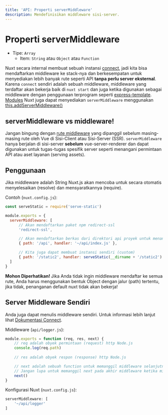 ```yaml
---
title: 'API: Properti serverMiddleware'
description: Mendefinisikan middleware sisi-server.
---
```


# Properti serverMiddleware

- Tipe: `Array`
    - Item: `String` atau `Object` atau `Function`

Nuxt secara internal membuat sebuah instansi [connect](https://github.com/senchalabs/connect),
jadi kita bisa mendaftarkan middleware ke stack-nya dan berkesempatan
untuk menyediakan lebih banyak rute seperti API **tanpa perlu server eksternal**.
Karena `connect` sendiri adalah sebuah middleware, middleware yang terdaftar akan bekerja baik di `nuxt start`
dan juga ketika digunakan sebagai middleware dengan penggunaan terprogram seperti [express-template](https://github.com/nuxt-community/express-template).
[Modules](/guide/modules) Nuxt juga dapat menyediakan `serverMiddleware`
menggunakan [this.addServerMiddleware()](/api/internals-module-container#addservermiddleware-middleware-)

## serverMiddleware vs middleware!

Jangan bingung dengan [rute middleware](/guide/routing#middleware) yang dipanggil sebelum masing-masing rute oleh Vue di Sisi-Client atau Sisi-Server (SSR).
`serverMiddleware` hanya berjalan di sisi-server  **sebelum** vue-server-renderer dan dapat digunakan untuk tugas-tugas spesifik server seperti menangani permintaan API atau aset layanan (serving assets).

## Penggunaan

Jika middleware adalah String Nuxt.js akan mencoba untuk secara otomatis menyelesaikan (resolve) dan mensyaratkannya (require).

Contoh (`nuxt.config.js`):

```js
const serveStatic = require('serve-static')

module.exports = {
  serverMiddleware: [
      // Akan mendaftarkan paket npm redirect-ssl
      'redirect-ssl',

      // Akan mendaftarkan berkas dari direktori api proyek untuk menangani /api/*
      { path: '/api', handler: '~/api/index.js' },

      // Kita juga dapat membuat instansi sendiri (custom)
      { path: '/static2', handler: serveStatic(__dirname + '/static2') }
  ]
}
```

<p class="Alert Alert--danger">

<b>Mohon Diperhatikan! </b> Jika Anda tidak ingin middleware mendaftar ke semua rute, Anda harus menggunakan bentuk Object dengan jalur (path) tertentu, jika tidak, penanganan default nuxt tidak akan bekerja!

</p>

## Server Middleware Sendiri

Anda juga dapat menulis middleware sendiri. Untuk informasi lebih lanjut lihat [Dokumentasi Connect](https://github.com/senchalabs/connect#appusefn).

Middleware (`api/logger.js`):

```js
module.exports = function (req, res, next) {
    // req adalah obyek permintaan (request) http Node.js
    console.log(req.path)
    
    // res adalah obyek respon (response) http Node.js

    // next adalah sebuah function untuk memanggil middleware selanjutnya
    // Jangan lupa untuk memanggil next pada akhir middleware ketika middleware anda bukan sebuah titik pemberhentian (endpoint)!
    next()
}
```

Konfigurasi Nuxt (`nuxt.config.js`):

```js
serverMiddleware: [
    '~/api/logger'
]
```
